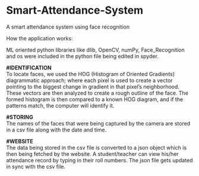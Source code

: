 # Smart-Attendance-System
A smart attendance system using face recognition

How the application works:

ML oriented python libraries like dlib, OpenCV, numPy, Face_Recognition and os were included in the python file being edited in spyder.

<b>#IDENTIFICATION </b><br>
To locate faces, we used the HOG (Histogram of Oriented Gradients) diagrammatic approach; where each pixel is used to create a vector pointing to the biggest change in gradient in that pixel’s neighborhood. These vectors are then analyzed to create a rough outline of the face. The formed histogram is then compared to a known HOG diagram, and if the patterns match, the computer will identify it.

<b>#STORING</b> <br>
The names of the faces that were being captured by the camera are stored in a csv file along with the date and time.

<b>#WEBSITE </b><br>
The data being stored in the csv file is converted to a json object which is then being fetched by the website. A student/teacher can view his/her attendance record by typing in their roll numbers. The json file gets updated in sync with the csv file.



